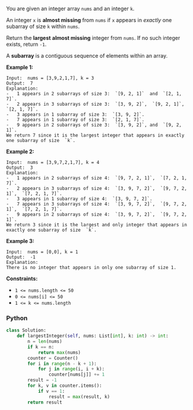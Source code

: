 You are given an integer array  `nums`  and an integer  `k`.

An integer  `x`  is  **almost missing**  from  `nums`  if  `x`  appears in  _exactly_  one subarray of size  `k`  within  `nums`.

Return the  **largest**  **almost missing**  integer from  `nums`. If no such integer exists, return  `-1`.

A **subarray** is a contiguous sequence of elements within an array.

**Example 1:**
```
Input:  nums = [3,9,2,1,7], k = 3
Output:  7
Explanation:
-   1 appears in 2 subarrays of size 3:  `[9, 2, 1]`  and  `[2, 1, 7]`.
-   2 appears in 3 subarrays of size 3:  `[3, 9, 2]`,  `[9, 2, 1]`,  `[2, 1, 7]`.
-   3 appears in 1 subarray of size 3:  `[3, 9, 2]`.
-   7 appears in 1 subarray of size 3:  `[2, 1, 7]`.
-   9 appears in 2 subarrays of size 3:  `[3, 9, 2]`, and  `[9, 2, 1]`.
We return 7 since it is the largest integer that appears in exactly one subarray of size  `k`.
```

**Example 2:**
```
Input:  nums = [3,9,7,2,1,7], k = 4
Output:  3
Explanation:
-   1 appears in 2 subarrays of size 4:  `[9, 7, 2, 1]`,  `[7, 2, 1, 7]`.
-   2 appears in 3 subarrays of size 4:  `[3, 9, 7, 2]`,  `[9, 7, 2, 1]`,  `[7, 2, 1, 7]`.
-   3 appears in 1 subarray of size 4:  `[3, 9, 7, 2]`.
-   7 appears in 3 subarrays of size 4:  `[3, 9, 7, 2]`,  `[9, 7, 2, 1]`,  `[7, 2, 1, 7]`.
-   9 appears in 2 subarrays of size 4:  `[3, 9, 7, 2]`,  `[9, 7, 2, 1]`.
We return 3 since it is the largest and only integer that appears in exactly one subarray of size  `k`.
```

**Example 3:**
```
Input:  nums = [0,0], k = 1
Output:  -1
Explanation:
There is no integer that appears in only one subarray of size 1.
```

**Constraints:**

-   `1 <= nums.length <= 50`
-   `0 <= nums[i] <= 50`
-   `1 <= k <= nums.length`



### Python
```py
class Solution:
    def largestInteger(self, nums: List[int], k: int) -> int:
        n = len(nums)
        if k == n:
            return max(nums)
        counter = Counter()
        for i in range(n - k + 1):
            for j in range(i, i + k):
                counter[nums[j]] += 1
        result = -1
        for k, v in counter.items():
            if v == 1:
                result = max(result, k)
        return result
```